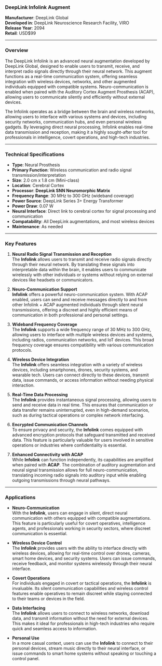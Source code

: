 ### **DeepLink Infolink Augment**

**Manufacturer**: DeepLink Global  
**Developed in**: DeepLink Neuroscience Research Facility, VIRO  
**Release Year**: 2094  
**Retail**: USD$99  

---

### Overview

The DeepLink Infolink is an advanced neural augmentation developed by DeepLink Global, designed to enable users to transmit, receive, and interpret radio signals directly through their neural network. This augment functions as a real-time communication system, offering seamless integration with wireless devices, networks, and other augmented individuals equipped with compatible systems. Neuro-communication is enabled when paired with the Auditory Cortex Augment Prosthesis (ACAP), allowing users to communicate silently and efficiently without external devices.

The Infolink operates as a bridge between the brain and wireless networks, allowing users to interface with various systems and devices, including security networks, communication hubs, and even personal wireless gadgets. By leveraging direct neural processing, Infolink enables real-time data transmission and reception, making it a highly sought-after tool for professionals in intelligence, covert operations, and high-tech industries.

---

### Technical Specifications

- **Type**: Neural Prosthesis  
- **Primary Function**: Wireless communication and radio signal transmission/interpretation  
- **Size**: 2.0 cm x 1.8 cm (Mini-class)  
- **Location**: Cerebral Cortex  
- **Processor**: **DeepLink SNN Neuromorphic Matrix**
- **Frequency Range**: 30 MHz to 300 GHz (wideband coverage)  
- **Power Source**: DeepLink Series 3+ Energy Transformer  
- **Power Draw**: 0.07 W  
- **Neural Interface**: Direct link to cerebral cortex for signal processing and communication  
- **Compatability**: All DeepLink augmentations, and most wireless devices
- **Maintenance**: As needed  

---

### Key Features

1. **Neural Radio Signal Transmission and Reception**  
   The **Infolink** allows users to transmit and receive radio signals directly through their neural network. By translating these signals into interpretable data within the brain, it enables users to communicate wirelessly with other individuals or systems without relying on external devices like headsets or communicators.

2. **Neuro-Communication Support**  
   **Infolink** offers a powerful neuro-communication system. With ACAP enabled, users can send and receive messages directly to and from other Infolink + ACAP augmented individuals through silent neural transmissions, offering a discreet and highly efficient means of communication in both professional and personal settings.

3. **Wideband Frequency Coverage**  
   The **Infolink** supports a wide frequency range of 30 MHz to 300 GHz, allowing users to interface with multiple wireless devices and systems, including radios, communication networks, and IoT devices. This broad frequency coverage ensures compatibility with various communication protocols.

4. **Wireless Device Integration**  
   The **Infolink** offers seamless integration with a variety of wireless devices, including smartphones, drones, security systems, and wearable tech. Users can connect directly to these devices, transmit data, issue commands, or access information without needing physical interaction.

5. **Real-Time Data Processing**  
   The **Infolink** provides instantaneous signal processing, allowing users to send and receive data in real time. This ensures that communication or data transfer remains uninterrupted, even in high-demand scenarios, such as during tactical operations or complex network interfacing.

6. **Encrypted Communication Channels**  
   To ensure privacy and security, the **Infolink** comes equipped with advanced encryption protocols that safeguard transmitted and received data. This feature is particularly valuable for users involved in sensitive operations or industries where confidentiality is essential.

7. **Enhanced Connectivity with ACAP**  
   While **Infolink** can function independently, its capabilities are amplified when paired with **ACAP**. The combination of auditory augmentation and neural signal transmission allows for full neuro-communication, translating incoming radio signals into auditory input while enabling outgoing transmissions through neural pathways.

---

### Applications

- **Neuro-Communication**  
   With the **Infolink**, users can engage in silent, direct neural communication with others equipped with compatible augmentations. This feature is particularly useful for covert operatives, intelligence agents, and professionals working in security sectors, where discreet communication is essential.

- **Wireless Device Control**  
   The **Infolink** provides users with the ability to interface directly with wireless devices, allowing for real-time control over drones, cameras, smart home devices, and security systems. Users can issue commands, receive feedback, and monitor systems wirelessly through their neural interface.

- **Covert Operations**  
   For individuals engaged in covert or tactical operations, the **Infolink** is invaluable. Its silent communication capabilities and wireless control features enable operatives to remain discreet while staying connected to their teams or devices in the field.

- **Data Interfacing**  
   The **Infolink** allows users to connect to wireless networks, download data, and transmit information without the need for external devices. This makes it ideal for professionals in high-tech industries who require quick and seamless access to information.

- **Personal Use**  
   In a more casual context, users can use the **Infolink** to connect to their personal devices, stream music directly to their neural interface, or issue commands to smart home systems without speaking or touching a control panel.  
